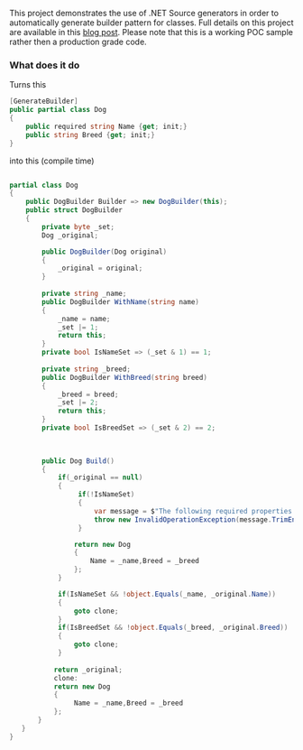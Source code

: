 This project demonstrates the use of .NET Source generators in order to automatically generate builder pattern for classes. Full details on this project are available in this [blog post](https://stakhov.pro/code-generation-with-net-5-builder-pattern/). Please note that this is a working POC sample rather then a production grade code.

### What does it do

Turns this

```c#
[GenerateBuilder]
public partial class Dog
{
    public required string Name {get; init;}
    public string Breed {get; init;}
}
```

into this (compile time)

```c#

partial class Dog
{
    public DogBuilder Builder => new DogBuilder(this);
    public struct DogBuilder
    {
        private byte _set;
        Dog _original;

        public DogBuilder(Dog original)
        {
            _original = original;
        }
        
        private string _name;
        public DogBuilder WithName(string name)
        {
            _name = name;
            _set |= 1;
            return this;
        }
        private bool IsNameSet => (_set & 1) == 1;
        
        private string _breed;
        public DogBuilder WithBreed(string breed)
        {
            _breed = breed;
            _set |= 2;
            return this;
        }
        private bool IsBreedSet => (_set & 2) == 2;
        
        

        public Dog Build()
        {
            if(_original == null)
            {
                 if(!IsNameSet)
                 {
                     var message = $"The following required properties have not been set: {(!IsNameSet ? "Name" : "")}, ";
                     throw new InvalidOperationException(message.TrimEnd(',',' '));
                 }

                return new Dog
                {
                    Name = _name,Breed = _breed
                };
            }

            if(IsNameSet && !object.Equals(_name, _original.Name))
            {
                goto clone;
            }
            if(IsBreedSet && !object.Equals(_breed, _original.Breed))
            {
                goto clone;
            }
            
           return _original;
           clone:
           return new Dog
           {
                Name = _name,Breed = _breed
           };
       }
   }
}

```





